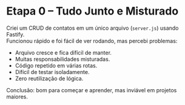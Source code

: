 # Etapa 0 – Tudo Junto e Misturado

Criei um CRUD de contatos em um único arquivo (`server.js`) usando Fastify.  
Funcionou rápido e foi fácil de ver rodando, mas percebi problemas:

- Arquivo cresce e fica difícil de manter.  
- Muitas responsabilidades misturadas.  
- Código repetido em várias rotas.  
- Difícil de testar isoladamente.  
- Zero reutilização de lógica.  

Conclusão: bom para começar e aprender, mas inviável em projetos maiores.
